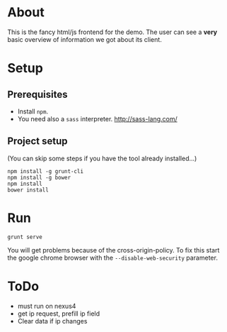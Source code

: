 # About

This is the fancy html/js frontend for the demo. The user can see a **very** basic overview of information we got about its client. 

# Setup

## Prerequisites

* Install ```npm```. 
* You need also a ```sass``` interpreter. http://sass-lang.com/   

## Project setup

(You can skip some steps if you have the tool already installed...)

```
npm install -g grunt-cli
npm install -g bower
npm install
bower install
```

# Run

```
grunt serve
```

You will get problems because of the cross-origin-policy. To fix this start the google chrome browser with the ```--disable-web-security``` parameter. 


# ToDo

* must run on nexus4
* get ip request, prefill ip field
* Clear data if ip changes